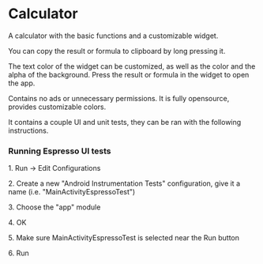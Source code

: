 # Calculator


A calculator with the basic functions and a customizable widget.

You can copy the result or formula to clipboard by long pressing it.

The text color of the widget can be customized, as well as the color and the alpha of the background. Press the result or formula in the widget to open the app.

Contains no ads or unnecessary permissions. It is fully opensource, provides customizable colors.

It contains a couple UI and unit tests, they can be ran with the following instructions.

<h3>Running Espresso UI tests</h3>
<p>1. Run -> Edit Configurations</p>
<p>2. Create a new "Android Instrumentation Tests" configuration, give it a name (i.e. "MainActivityEspressoTest")</p>
<p>3. Choose the "app" module</p>
<p>4. OK</p>
<p>5. Make sure MainActivityEspressoTest is selected near the Run button</p>
<p>6. Run</p>
